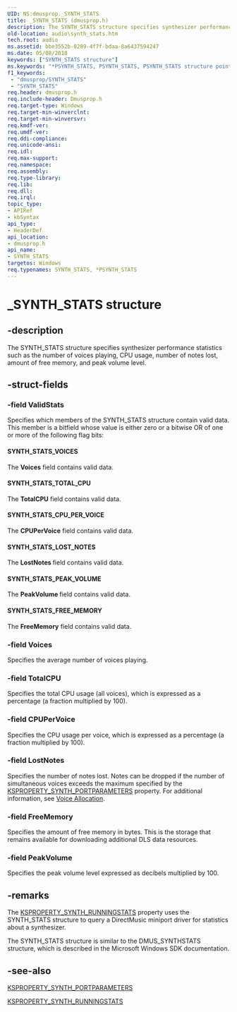 ```yaml
---
UID: NS:dmusprop._SYNTH_STATS
title: _SYNTH_STATS (dmusprop.h)
description: The SYNTH_STATS structure specifies synthesizer performance statistics such as the number of voices playing, CPU usage, number of notes lost, amount of free memory, and peak volume level.
old-location: audio\synth_stats.htm
tech.root: audio
ms.assetid: bbe3552b-0289-4f7f-bdaa-8a6437594247
ms.date: 05/08/2018
keywords: ["SYNTH_STATS structure"]
ms.keywords: "*PSYNTH_STATS, PSYNTH_STATS, PSYNTH_STATS structure pointer [Audio Devices], SYNTH_STATS, SYNTH_STATS structure [Audio Devices], _SYNTH_STATS, aud-prop_04ed015d-56c6-4275-8025-66e67ee6ce87.xml, audio.synth_stats, dmusprop/PSYNTH_STATS, dmusprop/SYNTH_STATS"
f1_keywords:
 - "dmusprop/SYNTH_STATS"
 - "SYNTH_STATS"
req.header: dmusprop.h
req.include-header: Dmusprop.h
req.target-type: Windows
req.target-min-winverclnt: 
req.target-min-winversvr: 
req.kmdf-ver: 
req.umdf-ver: 
req.ddi-compliance: 
req.unicode-ansi: 
req.idl: 
req.max-support: 
req.namespace: 
req.assembly: 
req.type-library: 
req.lib: 
req.dll: 
req.irql: 
topic_type:
- APIRef
- kbSyntax
api_type:
- HeaderDef
api_location:
- dmusprop.h
api_name:
- SYNTH_STATS
targetos: Windows
req.typenames: SYNTH_STATS, *PSYNTH_STATS
---
```


# _SYNTH_STATS structure


## -description


The SYNTH_STATS structure specifies synthesizer performance statistics such as the number of voices playing, CPU usage, number of notes lost, amount of free memory, and peak volume level.


## -struct-fields




### -field ValidStats

Specifies which members of the SYNTH_STATS structure contain valid data. This member is a bitfield whose value is either zero or a bitwise OR of one or more of the following flag bits:





#### SYNTH_STATS_VOICES

The <b>Voices</b> field contains valid data.



#### SYNTH_STATS_TOTAL_CPU

The <b>TotalCPU</b> field contains valid data.



#### SYNTH_STATS_CPU_PER_VOICE

The <b>CPUPerVoice</b> field contains valid data.



#### SYNTH_STATS_LOST_NOTES

The <b>LostNotes </b>field contains valid data.



#### SYNTH_STATS_PEAK_VOLUME

The <b>PeakVolume </b>field contains valid data.



#### SYNTH_STATS_FREE_MEMORY

The <b>FreeMemory</b> field contains valid data.


### -field Voices

Specifies the average number of voices playing.


### -field TotalCPU

Specifies the total CPU usage (all voices), which is expressed as a percentage (a fraction multiplied by 100).


### -field CPUPerVoice

Specifies the CPU usage per voice, which is expressed as a percentage (a fraction multiplied by 100).


### -field LostNotes

Specifies the number of notes lost. Notes can be dropped if the number of simultaneous voices exceeds the maximum specified by the <a href="https://docs.microsoft.com/previous-versions/ff537405(v=vs.85)">KSPROPERTY_SYNTH_PORTPARAMETERS</a> property. For additional information, see <a href="https://docs.microsoft.com/windows-hardware/drivers/audio/voice-allocation">Voice Allocation</a>.


### -field FreeMemory

Specifies the amount of free memory in bytes. This is the storage that remains available for downloading additional DLS data resources.


### -field PeakVolume

Specifies the peak volume level expressed as decibels multiplied by 100.


## -remarks



The <a href="https://docs.microsoft.com/previous-versions/ff537406(v=vs.85)">KSPROPERTY_SYNTH_RUNNINGSTATS</a> property uses the SYNTH_STATS structure to query a DirectMusic miniport driver for statistics about a synthesizer.

The SYNTH_STATS structure is similar to the DMUS_SYNTHSTATS structure, which is described in the Microsoft Windows SDK documentation.




## -see-also




<a href="https://docs.microsoft.com/previous-versions/ff537405(v=vs.85)">KSPROPERTY_SYNTH_PORTPARAMETERS</a>



<a href="https://docs.microsoft.com/previous-versions/ff537406(v=vs.85)">KSPROPERTY_SYNTH_RUNNINGSTATS</a>
 

 


